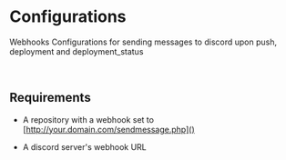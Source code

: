 # Configurations
Webhooks Configurations for sending messages to discord upon push, deployment and deployment_status

<br>

## Requirements

* A repository with a webhook set to [http://your.domain.com/sendmessage.php]()

* A discord server's webhook URL
